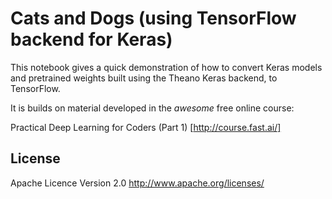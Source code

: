 Cats and Dogs (using TensorFlow backend for Keras)
==================================================

This notebook gives a quick demonstration of how to convert Keras models and pretrained
weights built using the Theano Keras backend, to TensorFlow.

It is builds on material developed in the *awesome* free online course:

Practical Deep Learning for Coders (Part 1) [http://course.fast.ai/]

License
-------

Apache Licence Version 2.0
http://www.apache.org/licenses/


